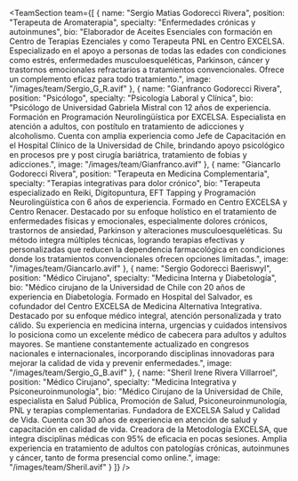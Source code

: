 <TeamSection 
  team={[
    {
      name: "Sergio Matias Godorecci Rivera",
      position: "Terapeuta de Aromaterapia",
      specialty: "Enfermedades crónicas y autoinmunes",
      bio: "Elaborador de Aceites Esenciales con formación en Centro de Terapias Ezenciales y como Terapeuta PNL en Centro EXCELSA. Especializado en el apoyo a personas de todas las edades con condiciones como estrés, enfermedades musculoesqueléticas, Parkinson, cáncer y trastornos emocionales refractarios a tratamientos convencionales. Ofrece un complemento eficaz para todo tratamiento.",
      image: "/images/team/Sergio_G_R.avif"
    },
    {
      name: "Gianfranco Godorecci Rivera",
      position: "Psicólogo",
      specialty: "Psicología Laboral y Clínica",
      bio: "Psicólogo de Universidad Gabriela Mistral con 12 años de experiencia. Formación en Programación Neurolingüística por EXCELSA. Especialista en atención a adultos, con postítulo en tratamiento de adicciones y alcoholismo. Cuenta con amplia experiencia como Jefe de Capacitación en el Hospital Clínico de la Universidad de Chile, brindando apoyo psicológico en procesos pre y post cirugía bariátrica, tratamiento de fobias y adicciones.",
      image: "/images/team/Gianfranco.avif"
    },
    {
      name: "Giancarlo Godorecci Rivera",
      position: "Terapeuta en Medicina Complementaria",
      specialty: "Terapias integrativas para dolor crónico",
      bio: "Terapeuta especializado en Reiki, Digitopuntura, EFT Tapping y Programación Neurolingüística con 6 años de experiencia. Formado en Centro EXCELSA y Centro Renacer. Destacado por su enfoque holístico en el tratamiento de enfermedades físicas y emocionales, especialmente dolores crónicos, trastornos de ansiedad, Parkinson y alteraciones musculoesqueléticas. Su método integra múltiples técnicas, logrando terapias efectivas y personalizadas que reducen la dependencia farmacológica en condiciones donde los tratamientos convencionales ofrecen opciones limitadas.",
      image: "/images/team/Giancarlo.avif"
    },
    {
      name: "Sergio Godorecci Baeriswyl",
      position: "Médico Cirujano",
      specialty: "Medicina Interna y Diabetología",
      bio: "Médico cirujano de la Universidad de Chile con 20 años de experiencia en Diabetología. Formado en Hospital del Salvador, es cofundador del Centro EXCELSA de Medicina Alternativa Integrativa. Destacado por su enfoque médico integral, atención personalizada y trato cálido. Su experiencia en medicina interna, urgencias y cuidados intensivos lo posiciona como un excelente médico de cabecera para adultos y adultos mayores. Se mantiene constantemente actualizado en congresos nacionales e internacionales, incorporando disciplinas innovadoras para mejorar la calidad de vida y prevenir enfermedades.",
      image: "/images/team/Sergio_G_B.avif"
    },
    {
      name: "Sheril Irene Rivera Villarroel",
      position: "Médico Cirujano",
      specialty: "Medicina Integrativa y Psiconeuroinmunología",
      bio: "Médico Cirujano de la Universidad de Chile, especialista en Salud Pública, Promoción de Salud, Psiconeuroinmunología, PNL y terapias complementarias. Fundadora de EXCELSA Salud y Calidad de Vida. Cuenta con 30 años de experiencia en atención de salud y capacitación en calidad de vida. Creadora de la Metodología EXCELSA, que integra disciplinas médicas con 95% de eficacia en pocas sesiones. Amplia experiencia en tratamiento de adultos con patologías crónicas, autoinmunes y cáncer, tanto de forma presencial como online.",
      image: "/images/team/Sheril.avif"
    }
  ]}
/>